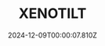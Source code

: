 ---
title: "XENOTILT"
id: 2008980
date: 2024-12-09T00:00:07.810Z
link: games/steam/recent/xenotilt
image: http://media.steampowered.com/steamcommunity/public/images/apps/2008980/b0c6b9cd1a958b4e41fcd9b0a1b4b8828a748e8a.jpg
playtime_2weeks: 47
playtime_forever: 107
playtime_windows_forever: 0
playtime_mac_forever: 0
playtime_linux_forever: 107
playtime_deck_forever: 107
---